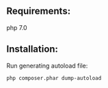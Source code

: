 Requirements:
-------------

php 7.0

Installation:
-------------

Run generating autoload file:

```
php composer.phar dump-autoload
```
